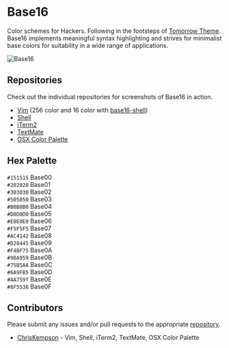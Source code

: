 # Base16
Color schemes for Hackers. Following in the footsteps of [Tomorrow Theme](https://github.com/chriskempson/tomorrow-theme). Base16 implements meaningful syntax highlighting and strives for minimalist base colors for suitability in a wide range of applications.

![Base16](https://raw.github.com/chriskempson/base16/master/base16-dark.png)

## Repositories
Check out the individual repositories for screenshots of Base16 in action.
* [Vim](https://github.com/chriskempson/base16-vim) (256 color and 16 color with [base16-shell](https://github.com/chriskempson/base16-shell))
* [Shell](https://github.com/chriskempson/base16-shell) 
* [iTerm2](https://github.com/chriskempson/base16-iterm2)
* [TextMate](https://github.com/chriskempson/base16-textmate)
* [OSX Color Palette](https://github.com/chriskempson/base16-osx-color-palette)

## Hex Palette
`#151515` Base00  
`#202020` Base01  
`#303030` Base02  
`#505050` Base03  
`#B0B0B0` Base04  
`#D0D0D0` Base05  
`#E0E0E0` Base06  
`#F5F5F5` Base07  
`#AC4142` Base08  
`#D28445` Base09  
`#F4BF75` Base0A  
`#90A959` Base0B  
`#75B5AA` Base0C  
`#6A9FB5` Base0D  
`#AA759f` Base0E  
`#8F5536` Base0F  

## Contributors
Please submit any issues and/or pull requests to the appropriate [repository](https://github.com/chriskempson/base16#repositories).

* [ChrisKempson](https://github.com/chriskempson) - Vim, Shell, iTerm2, TextMate, OSX Color Palette
